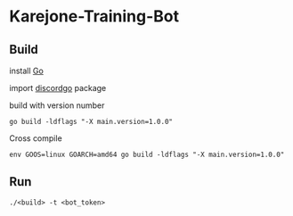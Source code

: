 # Karejone-Training-Bot

## Build

install [Go](https://golang.org/)

import [discordgo](https://github.com/bwmarrin/discordgo) package

build with version number

`go build -ldflags "-X main.version=1.0.0"`

Cross compile

`env GOOS=linux GOARCH=amd64 go build -ldflags "-X main.version=1.0.0"`

## Run

`./<build> -t <bot_token>`
